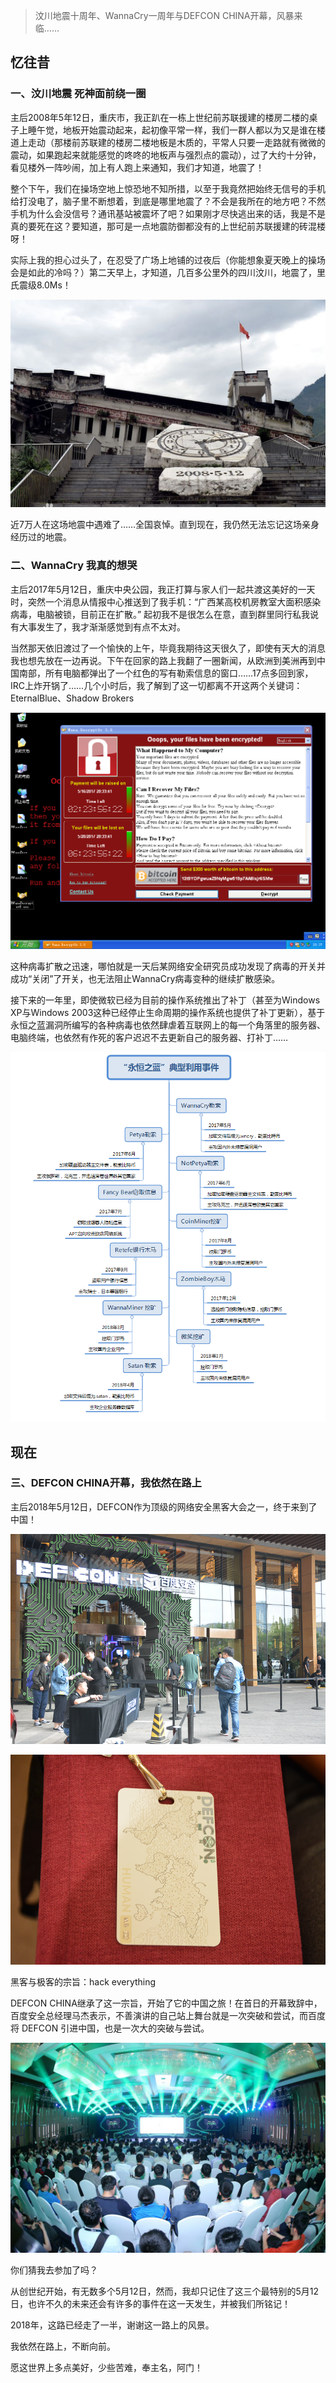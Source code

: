 [TITLE]:5月12日那天……
[TAGS]:随笔

> 汶川地震十周年、WannaCry一周年与DEFCON CHINA开幕，风暴来临……

## 忆往昔
### 一、汶川地震 死神面前绕一圈
主后2008年5年12日，重庆市，我正趴在一栋上世纪前苏联援建的楼房二楼的桌子上睡午觉，地板开始震动起来，起初像平常一样，我们一群人都以为又是谁在楼道上走动（那楼前苏联建的楼房二楼地板是木质的，平常人只要一走路就有微微的震动，如果跑起来就能感觉的咚咚的地板声与强烈点的震动），过了大约十分钟，看见楼外一阵吵闹，加上有人跑上来通知，我们才知道，地震了！

整个下午，我们在操场空地上惊恐地不知所措，以至于我竟然把始终无信号的手机给打没电了，脑子里不断想着，到底是哪里地震了？不会是我所在的地方吧？不然手机为什么会没信号？通讯基站被震坏了吧？如果刚才尽快逃出来的话，我是不是真的要死在这？要知道，那可是一点地震防御都没有的上世纪前苏联援建的砖混楼呀！

实际上我的担心过头了，在忍受了广场上地铺的过夜后（你能想象夏天晚上的操场会是如此的冷吗？）第二天早上，才知道，几百多公里外的四川汶川，地震了，里氏震级8.0Ms！

![wenchuan](../img/pic/wenchuan.jpg)

近7万人在这场地震中遇难了……全国哀悼。直到现在，我仍然无法忘记这场亲身经历过的地震。


### 二、WannaCry 我真的想哭
主后2017年5月12日，重庆中央公园，我正打算与家人们一起共渡这美好的一天时，突然一个消息从情报中心推送到了我手机：“广西某高校机房教室大面积感染病毒，电脑被锁，目前正在扩散。”  起初我不是很怎么在意，直到群里同行私我说有大事发生了，我才渐渐感觉到有点不太对。

当然那天依旧渡过了一个愉快的上午，毕竟我期待这天很久了，即使有天大的消息我也想先放在一边再说。下午在回家的路上我翻了一圈新闻，从欧洲到美洲再到中国南部，所有电脑都弹出了一个红色的写有勒索信息的窗口……17点多回到家，IRC上炸开锅了……几个小时后，我了解到了这一切都离不开这两个关键词：EternalBlue、Shadow Brokers

![wannacry](../img/pic/wannacry.png)

这种病毒扩散之迅速，哪怕就是一天后某网络安全研究员成功发现了病毒的开关并成功“关闭”了开关，也无法阻止WannaCry病毒变种的继续扩散感染。

接下来的一年里，即使微软已经为目前的操作系统推出了补丁（甚至为Windows XP与Windows 2003这种已经停止生命周期的操作系统也提供了补丁更新），基于永恒之蓝漏洞所编写的各种病毒也依然肆虐着互联网上的每一个角落里的服务器、电脑终端，也依然有作死的客户迟迟不去更新自己的服务器、打补丁……

![wannacry](../img/pic/EternalBlue.png)

## 现在
### 三、DEFCON CHINA开幕，我依然在路上
主后2018年5月12日，DEFCON作为顶级的网络安全黑客大会之一，终于来到了中国！

![DEFCON](../img/pic/DEFCONCHINA.png)

![passcard](../img/pic/passcard.png)

黑客与极客的宗旨：hack everything

DEFCON CHINA继承了这一宗旨，开始了它的中国之旅！在首日的开幕致辞中，百度安全总经理马杰表示，不善演讲的自己站上舞台就是一次突破和尝试，而百度将 DEFCON 引进中国，也是一次大的突破与尝试。

![wannacry](../img/pic/yiti.jpg)

你们猜我去参加了吗？

从创世纪开始，有无数多个5月12日，然而，我却只记住了这三个最特别的5月12日，也许不久的未来还会有许多的事件在这一天发生，并被我们所铭记！

2018年，这路已经走了一半，谢谢这一路上的风景。

我依然在路上，不断向前。

愿这世界上多点美好，少些苦难，奉主名，阿门！